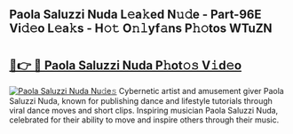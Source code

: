 ## Paola Saluzzi Nuda L𝚎a𝚔ed N𝚞𝚍e - Part-96E Vi𝚍𝚎o L𝚎a𝚔s - H𝚘𝚝 O𝚗𝚕yf𝚊ns P𝚑𝚘tos WTuZN

# <h2><a href="http://kf3kax.oniu.top/?m=Paola+Saluzzi+Nuda">🔗👉 🔴 Paola Saluzzi Nuda P𝚑ot𝚘𝚜 V𝚒d𝚎o</a></h2>

[![Paola Saluzzi Nuda Nu𝚍e𝚜](https://i.imgur.com/0qMVB7G.gif)](http://kf3kax.oniu.top/?m=Paola+Saluzzi+Nuda)
Cybernetic artist and amusement giver Paola Saluzzi Nuda, known for publishing dance and lifestyle tutorials through viral dance moves and short clips. Inspiring musician Paola Saluzzi Nuda, celebrated for their ability to move and inspire others through their music.  
